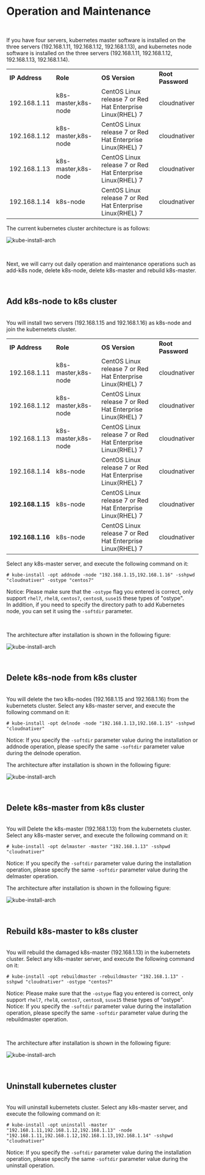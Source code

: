 
# Operation and Maintenance

<br>

If you have four servers, kubernetes master software is installed on the three servers (192.168.1.11, 192.168.1.12, 192.168.1.13), and kubernetes node software is installed on the three servers (192.168.1.11, 192.168.1.12, 192.168.1.13, 192.168.1.14). <br>
<table>
<tr><td><b>IP Address</b></td><td><b>Role</b></td><td><b>OS Version</b></td><td><b>Root Password</b></td></tr>
<tr><td>192.168.1.11</td><td>k8s-master,k8s-node</td><td>CentOS Linux release 7 or Red Hat Enterprise Linux(RHEL) 7</td><td>cloudnativer</td></tr>
<tr><td>192.168.1.12</td><td>k8s-master,k8s-node</td><td>CentOS Linux release 7 or Red Hat Enterprise Linux(RHEL) 7</td><td>cloudnativer</td></tr>
<tr><td>192.168.1.13</td><td>k8s-master,k8s-node</td><td>CentOS Linux release 7 or Red Hat Enterprise Linux(RHEL) 7</td><td>cloudnativer</td></tr>
<tr><td>192.168.1.14</td><td>k8s-node</td><td>CentOS Linux release 7 or Red Hat Enterprise Linux(RHEL) 7</td><td>cloudnativer</td></tr>
</table>

The current kubernetes cluster architecture is as follows:

![kube-install-arch](images/kube-install-arch-1.jpg)

<br>

Next, we will carry out daily operation and maintenance operations such as add-k8s node, delete k8s-node, delete k8s-master and rebuild k8s-master.

<br>

## Add k8s-node to k8s cluster

<br>
You will install two servers (192.168.1.15 and 192.168.1.16) as k8s-node and join the kubernetets cluster.
<table>
<tr><td><b>IP Address</b></td><td><b>Role</b></td><td><b>OS Version</b></td><td><b>Root Password</b></td></tr>
<tr><td>192.168.1.11</td><td>k8s-master,k8s-node</td><td>CentOS Linux release 7 or Red Hat Enterprise Linux(RHEL) 7</td><td>cloudnativer</td></tr>
<tr><td>192.168.1.12</td><td>k8s-master,k8s-node</td><td>CentOS Linux release 7 or Red Hat Enterprise Linux(RHEL) 7</td><td>cloudnativer</td></tr>
<tr><td>192.168.1.13</td><td>k8s-master,k8s-node</td><td>CentOS Linux release 7 or Red Hat Enterprise Linux(RHEL) 7</td><td>cloudnativer</td></tr>
<tr><td>192.168.1.14</td><td>k8s-node</td><td>CentOS Linux release 7 or Red Hat Enterprise Linux(RHEL) 7</td><td>cloudnativer</td></tr>
<tr><td><b>192.168.1.15</b></td><td>k8s-node</td><td>CentOS Linux release 7 or Red Hat Enterprise Linux(RHEL) 7</td><td>cloudnativer</td></tr>
<tr><td><b>192.168.1.16</b></td><td>k8s-node</td><td>CentOS Linux release 7 or Red Hat Enterprise Linux(RHEL) 7</td><td>cloudnativer</td></tr>
</table>

Select any k8s-master server, and execute the following command on it:<br>

```
# kube-install -opt addnode -node "192.168.1.15,192.168.1.16" -sshpwd "cloudnativer" -ostype "centos7"
```

Notice: Please make sure that the `-ostype` flag you entered is correct, only support `rhel7`, `rhel8`, `centos7`, `centos8`, `suse15` these types of "ostype".<br>
In addition, if you need to specify the directory path to add Kubernetes node, you can set it using the `-softdir` parameter.

<br>

The architecture after installation is shown in the following figure:

![kube-install-arch](images/kube-install-arch-2.jpg)

<br>

## Delete k8s-node from k8s cluster

<br>
You will delete the two k8s-nodes (192.168.1.15 and 192.168.1.16) from the kubernetets cluster.
Select any k8s-master server, and execute the following command on it:<br>

```
# kube-install -opt delnode -node "192.168.1.13,192.168.1.15" -sshpwd "cloudnativer"
```

Notice: If you specify the `-softdir` parameter value during the installation or addnode operation, please specify the same `-softdir` parameter value during the delnode operation.<br>

The architecture after installation is shown in the following figure:

![kube-install-arch](images/kube-install-arch-3.jpg)

<br>

## Delete k8s-master from k8s cluster

<br>
You will Delete the k8s-master (192.168.1.13) from the kubernetets cluster.
Select any k8s-master server, and execute the following command on it:<br>

```
# kube-install -opt delmaster -master "192.168.1.13" -sshpwd "cloudnativer"
```

Notice: If you specify the `-softdir` parameter value during the installation operation, please specify the same `-softdir` parameter value during the delmaster operation.<br>


The architecture after installation is shown in the following figure:

![kube-install-arch](images/kube-install-arch-4.jpg)

<br>

## Rebuild k8s-master to k8s cluster

<br>
You will rebuild the damaged k8s-master (192.168.1.13) in the kubernetets cluster.
Select any k8s-master server, and execute the following command on it:<br>

```
# kube-install -opt rebuildmaster -rebuildmaster "192.168.1.13" -sshpwd "cloudnativer" -ostype "centos7"
```

Notice: Please make sure that the `-ostype` flag you entered is correct, only support `rhel7`, `rhel8`, `centos7`, `centos8`, `suse15` these types of "ostype".<br>
Notice: If you specify the `-softdir` parameter value during the installation operation, please specify the same `-softdir` parameter value during the rebuildmaster operation.

<br>

The architecture after installation is shown in the following figure:

![kube-install-arch](images/kube-install-arch-5.jpg)

<br>


## Uninstall kubernetes cluster

<br>
You will uninstall kubernetets cluster.
Select any k8s-master server, and execute the following command on it:<br>

```
# kube-install -opt uninstall -master "192.168.1.11,192.168.1.12,192.168.1.13" -node "192.168.1.11,192.168.1.12,192.168.1.13,192.168.1.14" -sshpwd "cloudnativer"
```

Notice: If you specify the `-softdir` parameter value during the installation operation, please specify the same `-softdir` parameter value during the uninstall operation.<br>


<br>
<br>
<br>
